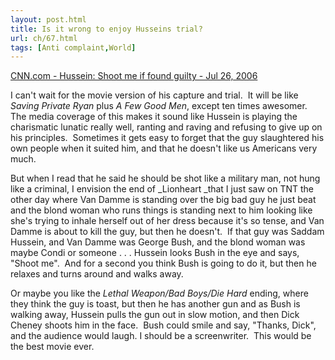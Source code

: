 ```yaml
---
layout: post.html
title: Is it wrong to enjoy Husseins trial?
url: ch/67.html
tags: [Anti complaint,World]
---
```

[CNN.com - Hussein: Shoot me if found guilty - Jul 26, 2006](http://www.cnn.com/2006/WORLD/meast/07/26/iraq.husseintrial/index.html?section=cnn_topstories)

I can't wait for the movie version of his capture and trial.  It will be like _Saving Private Ryan_ plus _A Few Good Men_, except ten times awesomer.  The media coverage of this makes it sound like Hussein is playing the charismatic lunatic really well, ranting and raving and refusing to give up on his principles.  Sometimes it gets easy to forget that the guy slaughtered his own people when it suited him, and that he doesn't like us Americans very much.

But when I read that he said he should be shot like a military man, not hung like a criminal, I envision the end of _Lionheart _that I just saw on TNT the other day where Van Damme is standing over the big bad guy he just beat and the blond woman who runs things is standing next to him looking like she's trying to inhale herself out of her dress because it's so tense, and Van Damme is about to kill the guy, but then he doesn't.  If that guy was Saddam Hussein, and Van Damme was George Bush, and the blond woman was maybe Condi or someone . . . Hussein looks Bush in the eye and says, "Shoot me".  And for a second you think Bush is going to do it, but then he relaxes and turns around and walks away.

Or maybe you like the _Lethal Weapon/Bad Boys/Die Hard_ ending, where they think the guy is toast, but then he has another gun and as Bush is walking away, Hussein pulls the gun out in slow motion, and then Dick Cheney shoots him in the face.  Bush could smile and say, "Thanks, Dick", and the audience would laugh. I should be a screenwriter.  This would be the best movie ever.
